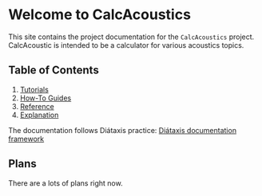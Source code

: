 # Welcome to CalcAcoustics

This site contains the project documentation for the `CalcAcoustics` project.
CalcAcoustic is intended to be a calculator for various acoustics topics.

## Table of Contents

1. [Tutorials](tutorials.md)
2. [How-To Guides](how-to-guides.md)
3. [Reference](reference.md)
4. [Explanation](explanation.md)

The documentation follows Diátaxis practice: [Diátaxis documentation framework](https://diataxis.fr/)

## Plans 

There are a lots of plans right now.
